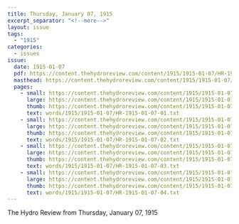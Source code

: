 ```yaml
---
title: Thursday, January 07, 1915
excerpt_separator: "<!--more-->"
layout: issue
tags:
  - "1915"
categories:
  - issues
issue:
  date: 1915-01-07
  pdf: https://content.thehydroreview.com/content/1915/1915-01-07/HR-1915-01-07.pdf
  masthead: https://content.thehydroreview.com/content/1915/1915-01-07/masthead/HR-1915-01-07.jpg
  pages:
    - small: https://content.thehydroreview.com/content/1915/1915-01-07/small/HR-1915-01-07-01.jpg
      large: https://content.thehydroreview.com/content/1915/1915-01-07/large/HR-1915-01-07-01.jpg
      thumb: https://content.thehydroreview.com/content/1915/1915-01-07/thumbnails/HR-1915-01-07-01.jpg
      text: words/1915/1915-01-07/HR-1915-01-07-01.txt
    - small: https://content.thehydroreview.com/content/1915/1915-01-07/small/HR-1915-01-07-02.jpg
      large: https://content.thehydroreview.com/content/1915/1915-01-07/large/HR-1915-01-07-02.jpg
      thumb: https://content.thehydroreview.com/content/1915/1915-01-07/thumbnails/HR-1915-01-07-02.jpg
      text: words/1915/1915-01-07/HR-1915-01-07-02.txt
    - small: https://content.thehydroreview.com/content/1915/1915-01-07/small/HR-1915-01-07-03.jpg
      large: https://content.thehydroreview.com/content/1915/1915-01-07/large/HR-1915-01-07-03.jpg
      thumb: https://content.thehydroreview.com/content/1915/1915-01-07/thumbnails/HR-1915-01-07-03.jpg
      text: words/1915/1915-01-07/HR-1915-01-07-03.txt
    - small: https://content.thehydroreview.com/content/1915/1915-01-07/small/HR-1915-01-07-04.jpg
      large: https://content.thehydroreview.com/content/1915/1915-01-07/large/HR-1915-01-07-04.jpg
      thumb: https://content.thehydroreview.com/content/1915/1915-01-07/thumbnails/HR-1915-01-07-04.jpg
      text: words/1915/1915-01-07/HR-1915-01-07-04.txt
---
```


The Hydro Review from Thursday, January 07, 1915

<!--more-->


